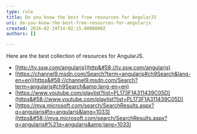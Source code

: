 ```yaml
---
type: rule
title: Do you know the best free resources for AngularJS
uri: do-you-know-the-best-free-resources-for-angularjs
created: 2016-02-19T14:02:15.0000000Z
authors: []

---
```


Here are the best collection of resources for AngularJS.​ 

- ​​[http://tv.ssw.com/angularjs](http&#58;//tv.ssw.com/angularjs)
- [https://channel9.msdn.com/Search?term=angularjs#ch9Search&lang-en=en](https&#58;//channel9.msdn.com/Search?term=angularjs#ch9Search&amp;lang-en=en)
- [https://www.youtube.com/playlist?list=PL173F1A311439C05D](https&#58;//www.youtube.com/playlist?list=PL173F1A311439C05D)
- [https://mva.microsoft.com/search/SearchResults.aspx?q=angularjs#!q=angularjs&lang=1033](https&#58;//mva.microsoft.com/search/SearchResults.aspx?q=angularjs#%21q=angularjs&amp;lang=1033)
